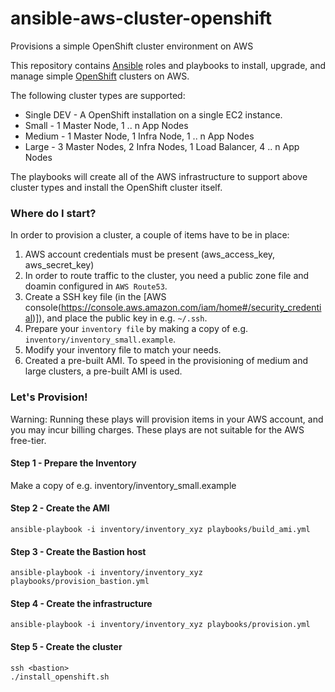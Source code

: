 # ansible-aws-cluster-openshift
Provisions a simple OpenShift cluster environment on AWS

This repository contains [Ansible](https://www.ansible.com/) roles and
playbooks to install, upgrade, and manage simple
[OpenShift](https://www.openshift.com/) clusters on AWS.

The following cluster types are supported:

* Single DEV - A OpenShift installation on a single EC2 instance.
* Small - 1 Master Node, 1 .. n App Nodes
* Medium - 1 Master Node, 1 Infra Node, 1 .. n App Nodes
* Large - 3 Master Nodes, 2 Infra Nodes, 1 Load Balancer, 4 .. n App Nodes

The playbooks will create all of the AWS infrastructure to support above cluster types and install the OpenShift cluster itself.

### Where do I start?

In order to provision a cluster, a couple of items have to be in place:

1) AWS account credentials must be present (aws_access_key, aws_secret_key)
2) In order to route traffic to the cluster, you need a public zone file and doamin configured in `AWS Route53`.
3) Create a SSH key file (in the [AWS console(https://console.aws.amazon.com/iam/home#/security_credential)]), and place the public key in e.g. `~/.ssh`.
4) Prepare your `inventory file` by making a copy of e.g. `inventory/inventory_small.example`.
5) Modify your inventory file to match your needs.
6) Created a pre-built AMI. To speed in the provisioning of medium and large clusters, a pre-built AMI is used.


### Let's Provision!

Warning:  Running these plays will provision items in your AWS account, and you may incur billing charges. These plays are not suitable for the AWS free-tier.

#### Step 1 - Prepare the Inventory

Make a copy of e.g. inventory/inventory_small.example

#### Step 2 - Create the AMI

```shell
ansible-playbook -i inventory/inventory_xyz playbooks/build_ami.yml
```

#### Step 3 - Create the Bastion host

```shell
ansible-playbook -i inventory/inventory_xyz playbooks/provision_bastion.yml
```

#### Step 4 - Create the infrastructure

```shell
ansible-playbook -i inventory/inventory_xyz playbooks/provision.yml
```

#### Step 5 - Create the cluster

```shell
ssh <bastion>
./install_openshift.sh
```
